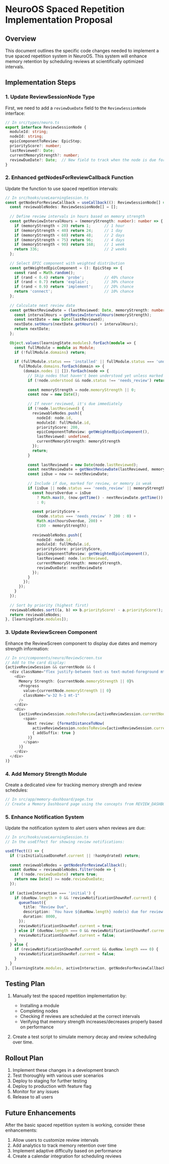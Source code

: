 # NeuroOS Spaced Repetition Implementation Proposal

## Overview

This document outlines the specific code changes needed to implement a true spaced repetition system in NeuroOS. This system will enhance memory retention by scheduling reviews at scientifically optimized intervals.

## Implementation Steps

### 1. Update ReviewSessionNode Type

First, we need to add a `reviewDueDate` field to the `ReviewSessionNode` interface:

```typescript
// In src/types/neuro.ts
export interface ReviewSessionNode {
  moduleId: string;
  nodeId: string;
  epicComponentToReview: EpicStep;
  priorityScore?: number;
  lastReviewed?: Date;
  currentMemoryStrength?: number;
  reviewDueDate?: Date;  // New field to track when the node is due for review
}
```

### 2. Enhanced getNodesForReviewCallback Function

Update the function to use spaced repetition intervals:

```typescript
// In src/hooks/useLearningSession.ts
const getNodesForReviewCallback = useCallback((): ReviewSessionNode[] => {
  const reviewableNodes: ReviewSessionNode[] = [];
  
  // Define review intervals in hours based on memory strength
  const getReviewIntervalHours = (memoryStrength: number): number => {
    if (memoryStrength < 20) return 1;      // 1 hour
    if (memoryStrength < 40) return 24;     // 1 day
    if (memoryStrength < 60) return 48;     // 2 days
    if (memoryStrength < 75) return 96;     // 4 days
    if (memoryStrength < 90) return 168;    // 1 week
    return 336;                             // 2 weeks
  };
  
  // Select EPIC component with weighted distribution
  const getWeightedEpicComponent = (): EpicStep => {
    const rand = Math.random();
    if (rand < 0.4) return 'probe';         // 40% chance
    if (rand < 0.7) return 'explain';       // 30% chance
    if (rand < 0.9) return 'implement';     // 20% chance
    return 'connect';                       // 10% chance
  };
  
  // Calculate next review date
  const getNextReviewDate = (lastReviewed: Date, memoryStrength: number): Date => {
    const intervalHours = getReviewIntervalHours(memoryStrength);
    const nextDate = new Date(lastReviewed);
    nextDate.setHours(nextDate.getHours() + intervalHours);
    return nextDate;
  };
  
  Object.values(learningState.modules).forEach(module => {
    const fullModule = module as Module;
    if (!fullModule.domains) return;
    
    if (fullModule.status === 'installed' || fullModule.status === 'understood' || fullModule.status === 'needs_review') {
      fullModule.domains.forEach(domain => {
        (domain.nodes || []).forEach(node => {
          // Skip nodes that haven't been understood yet unless marked for review
          if (!node.understood && node.status !== 'needs_review') return;
          
          const memoryStrength = node.memoryStrength || 0;
          const now = new Date();
          
          // If never reviewed, it's due immediately
          if (!node.lastReviewed) {
            reviewableNodes.push({
              nodeId: node.id,
              moduleId: fullModule.id,
              priorityScore: 200,
              epicComponentToReview: getWeightedEpicComponent(),
              lastReviewed: undefined,
              currentMemoryStrength: memoryStrength
            });
            return;
          }
          
          const lastReviewed = new Date(node.lastReviewed);
          const nextReviewDate = getNextReviewDate(lastReviewed, memoryStrength);
          const isDue = now >= nextReviewDate;
          
          // Include if due, marked for review, or memory is weak
          if (isDue || node.status === 'needs_review' || memoryStrength < 50) {
            const hoursOverdue = isDue 
              ? Math.max(0, (now.getTime() - nextReviewDate.getTime()) / (1000 * 3600)) 
              : 0;
            
            const priorityScore = 
              (node.status === 'needs_review' ? 200 : 0) +
              Math.min(hoursOverdue, 200) +
              (100 - memoryStrength);
              
            reviewableNodes.push({
              nodeId: node.id,
              moduleId: fullModule.id,
              priorityScore: priorityScore,
              epicComponentToReview: getWeightedEpicComponent(),
              lastReviewed: node.lastReviewed,
              currentMemoryStrength: memoryStrength,
              reviewDueDate: nextReviewDate
            });
          }
        });
      });
    }
  });
  
  // Sort by priority (highest first)
  reviewableNodes.sort((a, b) => b.priorityScore! - a.priorityScore!);
  return reviewableNodes;
}, [learningState.modules]);
```

### 3. Update ReviewScreen Component

Enhance the ReviewScreen component to display due dates and memory strength information:

```typescript
// In src/components/neuro/ReviewScreen.tsx
// Add to the card display:
{activeReviewSession && currentNode && (
  <div className="flex justify-between text-xs text-muted-foreground mt-spacing-sm">
    <div>
      Memory Strength: {currentNode.memoryStrength || 0}%
      <Progress 
        value={currentNode.memoryStrength || 0} 
        className="w-32 h-1 mt-1" 
      />
    </div>
    <div>
      {activeReviewSession.nodesToReview[activeReviewSession.currentNodeIndex].reviewDueDate && (
        <span>
          Next review: {formatDistanceToNow(
            activeReviewSession.nodesToReview[activeReviewSession.currentNodeIndex].reviewDueDate!,
            { addSuffix: true }
          )}
        </span>
      )}
    </div>
  </div>
)}
```

### 4. Add Memory Strength Module

Create a dedicated view for tracking memory strength and review schedules:

```typescript
// In src/app/memory-dashboard/page.tsx
// Create a Memory Dashboard page using the concepts from REVIEW_DASHBOARD_CONCEPT.tsx
```

### 5. Enhance Notification System

Update the notification system to alert users when reviews are due:

```typescript
// In src/hooks/useLearningSession.ts
// In the useEffect for showing review notifications:

useEffect(() => {
  if (!isInitialLoadDoneRef.current || !hasHydrated) return;
  
  const reviewableNodes = getNodesForReviewCallback();
  const dueNow = reviewableNodes.filter(node => {
    if (!node.reviewDueDate) return true;
    return new Date() >= node.reviewDueDate;
  });
  
  if (activeInteraction === 'initial') {
    if (dueNow.length > 0 && !reviewNotificationShownRef.current) {
      queueToast({
        title: "Review Due",
        description: `You have ${dueNow.length} node(s) due for review. Keep your knowledge sharp!`,
        duration: 8000,
      });
      reviewNotificationShownRef.current = true;
    } else if (dueNow.length === 0 && reviewNotificationShownRef.current) {
      reviewNotificationShownRef.current = false;
    }
  } else {
    if (reviewNotificationShownRef.current && dueNow.length === 0) {
      reviewNotificationShownRef.current = false;
    }
  }
}, [learningState.modules, activeInteraction, getNodesForReviewCallback, queueToast, hasHydrated]);
```

## Testing Plan

1. Manually test the spaced repetition implementation by:
   - Installing a module
   - Completing nodes
   - Checking if reviews are scheduled at the correct intervals
   - Verifying that memory strength increases/decreases properly based on performance

2. Create a test script to simulate memory decay and review scheduling over time.

## Rollout Plan

1. Implement these changes in a development branch
2. Test thoroughly with various user scenarios
3. Deploy to staging for further testing
4. Deploy to production with feature flag
5. Monitor for any issues
6. Release to all users

## Future Enhancements

After the basic spaced repetition system is working, consider these enhancements:

1. Allow users to customize review intervals
2. Add analytics to track memory retention over time
3. Implement adaptive difficulty based on performance
4. Create a calendar integration for scheduling reviews 